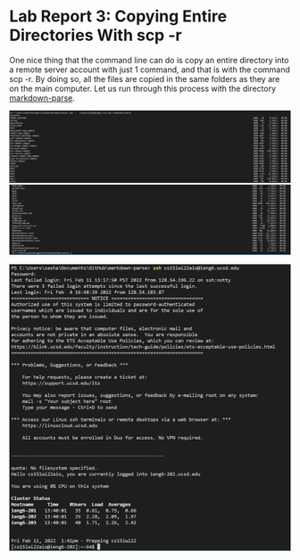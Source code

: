# Lab Report 3: Copying Entire Directories With scp -r

One nice thing that the command line can do is copy an entire directory into a remote server account with just 1 command, and that is with the command scp -r. By doing so, all the files are copied in the same folders as they are on the main computer. Let us run through this process with the directory [markdown-parse](https://github.com/Alexander-Kourjanski/markdown-parse).

![Image](CopyingMarkdownParse.PNG)
![Image](CopyingMarkdownParse2.PNG)

![Image](LoggingInRemotelyWithRepo.PNG)